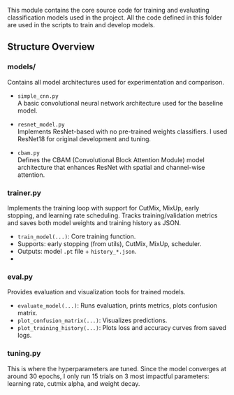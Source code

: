 This module contains the core source code for training and evaluating classification models used in the project. All the code defined in this folder are used in the scripts to train and develop models. 

## Structure Overview

### models/
Contains all model architectures used for experimentation and comparison.
- `simple_cnn.py`  
  A basic convolutional neural network architecture used for the baseline model.

- `resnet_model.py`  
  Implements ResNet-based with no pre-trained weights classifiers. I used ResNet18 for original development and tuning.

- `cbam.py`  
  Defines the CBAM (Convolutional Block Attention Module) model architecture that enhances ResNet with spatial and channel-wise attention.

### trainer.py
Implements the training loop with support for CutMix, MixUp, early stopping, and learning rate scheduling. Tracks training/validation metrics and saves both model weights and training history as JSON.

- `train_model(...)`: Core training function.
- Supports: early stopping (from utils), CutMix, MixUp, scheduler.
- Outputs: model `.pt` file + `history_*.json`.
- 
### eval.py
Provides evaluation and visualization tools for trained models.

- `evaluate_model(...)`: Runs evaluation, prints metrics, plots confusion matrix.
- `plot_confusion_matrix(...)`: Visualizes predictions.
- `plot_training_history(...)`: Plots loss and accuracy curves from saved logs.

### tuning.py
This is where the hyperparameters are tuned. Since the model converges at around 30 epochs, I only run 15 trials on 3 most impactful parameters: learning rate, cutmix alpha, and weight decay. 